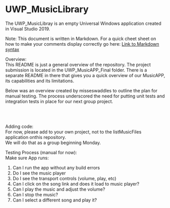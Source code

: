 # UWP_MusicLibrary 

The UWP_MusicLibray is an empty Universal Windows application created in Visual Studio 2019. <br/>

Note: This document is written in Markdown. For a quick cheet sheet on how to make your comments display correctly go here:
[Link to Markdown syntax](https://github.com/adam-p/markdown-here/wiki/Markdown-Cheatsheet#links)

Overview: <br/>
This README is just a general overview of the repository. The project submission is located in the UWP_MusicAPP_Final folder. There is a separate README in there that gives you a quick overview of our MusicAPP, its capabilities and its limitations.

Below was an overview created by misseswaddles to outline the plan for manual testing. The process underscored the need for putting unit tests and integration tests in place for our next group project. 

<br/>
<br/>

Adding code: <br/>
For now, please add to your own project, not to the listMusicFiles application onthis repository. <br/>
We will do that as a group beginning Monday. <br/>


Testing Process (manual for now):
<br/>
Make sure App runs:  
1. Can I run the app without any build errors  
2. Do I see the music player  
3. Do I see the transport controls (volume, play, etc)  
4. Can I click on the song link and does it load to music player?  
5. Can I play the music and adjust the volume?  
6. Can I stop the music?  
7. Can I select a different song and play it?  

 








